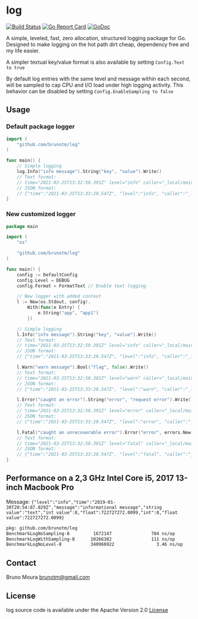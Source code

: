 # log

[![Build Status](https://travis-ci.org/brunotm/log.svg?branch=master)](https://travis-ci.org/brunotm/log)
[![Go Report Card](https://goreportcard.com/badge/github.com/brunotm/log)](https://goreportcard.com/report/github.com/brunotm/log)
[![GoDoc](https://godoc.org/github.com/brunotm/log?status.svg)](https://godoc.org/github.com/brunotm/log)

A simple, leveled, fast, zero allocation, structured logging package for Go.
Designed to make logging on the hot path dirt cheap, dependency free and my life easier.

A simpler textual key/value format is also available by setting `Config.Text to true`

By default log entries with the same level and message within each second, will be sampled to cap CPU and I/O load under high logging activity.
This behavior can be disabled by setting `Config.EnableSampling to false`

## Usage

### Default package logger

```go
import (
    "github.com/brunotm/log"
)

func main() {
    // Simple logging
    log.Info("info message").String("key", "value").Write()
    // Text format:
    // time="2021-03-25T13:32:50.391Z" level="info" caller="_local/main.go:26" app="app1" message="info message" key="value"
    // JSON format:
    // {"time":"2021-03-25T13:33:20.547Z", "level":"info", "caller":"_local/main.go:26", "app":"app1", "message":"info message", "key":"value"}
}
```

### New customized logger

```go
package main

import (
    "os"

    "github.com/brunotm/log"
)

func main() {
    config := DefaultConfig
    config.Level = DEBUG
    config.Format = FormatText // Enable text logging

    // New logger with added context
    l := New(os.Stdout, config).
        With(func(e Entry) {
            e.String("app", "app1")
        })

    // Simple logging
    l.Info("info message").String("key", "value").Write()
    // Text format:
    // time="2021-03-25T13:32:50.391Z" level="info" caller="_local/main.go:26" app="app1" message="info message" key="value"
    // JSON format:
    // {"time":"2021-03-25T13:33:20.547Z", "level":"info", "caller":"_local/main.go:26", "app":"app1", "message":"info message", "key":"value"}

    l.Warn("warn message").Bool("flag", false).Write()
    // Text format:
    // time="2021-03-25T13:32:50.391Z" level="warn" caller="_local/main.go:29" app="app1" message="warn message" flag=false
    // JSON format:
    // {"time":"2021-03-25T13:33:20.547Z", "level":"warn", "caller":"_local/main.go:29", "app":"app1", "message":"warn message", "flag":false}

    l.Error("caught an error").String("error", "request error").Write()
    // Text format:
    // time="2021-03-25T13:32:50.391Z" level="error" caller="_local/main.go:32" app="app1" message="caught an error" error="request error"
    // JSON format:
    // {"time":"2021-03-25T13:33:20.547Z", "level":"error", "caller":"_local/main.go:32", "app":"app1", "message":"caught an error", "error":"request error"}

    l.Fatal("caught an unrecoverable error").Error("error", errors.New("some error")).Write()
    // Text format:
    // time="2021-03-25T13:32:50.391Z" level="fatal" caller="_local/main.go:35" app="app1" message="caught an unrecoverable error" error="some error"
    // JSON format:
    // {"time":"2021-03-25T13:33:20.547Z", "level":"fatal", "caller":"_local/main.go:35", "app":"app1", "message":"caught an unrecoverable error", "error":"some error"}
}
```

## Performance on a 2,3 GHz Intel Core i5, 2017 13-inch Macbook Pro

Message: `{"level":"info","time":"2019-01-30T20:54:07.029Z","message":"informational message","string value":"text","int value":8,"float":722727272.0099,"int":8,"float value":722727272.0099}`

```bash
pkg: github.com/brunotm/log
BenchmarkLogNoSampling-8         1672147               704 ns/op               0 B/op          0 allocs/op
BenchmarkLogWithSampling-8      10266382               111 ns/op               0 B/op          0 allocs/op
BenchmarkLogNoLevel-8           340966922                3.46 ns/op            0 B/op          0 allocs/op
```

## Contact

Bruno Moura [brunotm@gmail.com](mailto:brunotm@gmail.com)

## License

log source code is available under the Apache Version 2.0 [License](/LICENSE)
